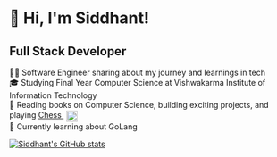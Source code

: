 

# 👋 Hi, I'm Siddhant!

## **Full Stack Developer**

👨‍💻 Software Engineer sharing about my journey and learnings in tech<br/>
🎓 Studying Final Year Computer Science at Vishwakarma Institute of Information Technology<br/>
🎨 Reading books on Computer Science, building exciting projects, and playing 
<a href="https://www.chess.com/member/siddhantkandi_81" target="_blank">
    Chess
    <img alt="Chess" width="20px" height="20px" style="vertical-align:middle; padding-left:5px; margin-top:2px;" src="https://img.utdstc.com/icon/4ff/fba/4fffbae8b7d631509b384aef89163b5ff48abb86dd424ebbe2b7d30334c4646d:200"/>
</a><br/>
💭 Currently learning about GoLang<br/>

<!-- GitHub stats from https://github.com/anuraghazra/github-readme-stats -->
[![Siddhant's GitHub stats](https://github-readme-stats.vercel.app/api?username=Siddhantkandi&show_icons=true&theme=radical)](https://github.com/anuraghazra/github-readme-stats)

